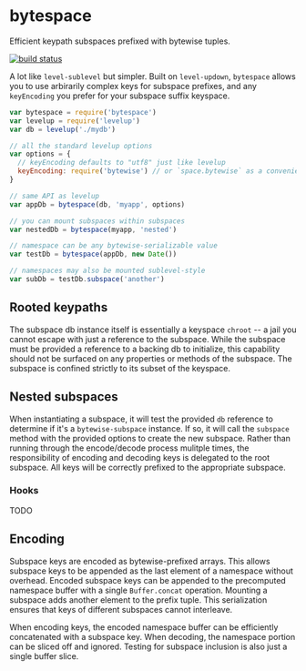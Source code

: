 # bytespace

Efficient keypath subspaces prefixed with bytewise tuples.

[![build status](https://travis-ci.org/deanlandolt/bytespace.svg?branch=master)](https://travis-ci.org/deanlandolt/bytespace)

A lot like `level-sublevel` but simpler. Built on `level-updown`, `bytespace` allows you to use arbirarily complex keys for subspace prefixes, and any `keyEncoding` you prefer for your subspace suffix keyspace.


```js
var bytespace = require('bytespace')
var levelup = require('levelup')
var db = levelup('./mydb')

// all the standard levelup options
var options = {
  // keyEncoding defaults to "utf8" just like levelup
  keyEncoding: require('bytewise') // or `space.bytewise` as a convenience
}

// same API as levelup
var appDb = bytespace(db, 'myapp', options)

// you can mount subspaces within subspaces
var nestedDb = bytespace(myapp, 'nested')

// namespace can be any bytewise-serializable value
var testDb = bytespace(appDb, new Date())

// namespaces may also be mounted sublevel-style
var subDb = testDb.subspace('another')
```

## Rooted keypaths

The subspace db instance itself is essentially a keyspace `chroot` -- a jail you cannot escape with just a reference to the subspace. While the subspace must be provided a reference to a backing db to initialize, this capability should not be surfaced on any properties or methods of the subspace. The subspace is confined strictly to its subset of the keyspace.


## Nested subspaces

When instantiating a subspace, it will test the provided `db` reference to determine if it's a `bytewise-subspace` instance. If so, it will call the `subspace` method with the provided options to create the new subspace. Rather than running through the encode/decode process mulitple times, the responsibility of encoding and decoding keys is delegated to the root subspace. All keys will be correctly prefixed to the appropriate subspace.


### Hooks

TODO


## Encoding

Subspace keys are encoded as bytewise-prefixed arrays. This allows subspace keys to be appended as the last element of a namespace without overhead. Encoded subspace keys can be appended to the precomputed namespace buffer with a single `Buffer.concat` operation. Mounting a subspace adds another element to the prefix tuple. This serialization ensures that keys of different subspaces cannot interleave.

When encoding keys, the encoded namespace buffer can be efficiently concatenated with a subspace key. When decoding, the namespace portion can be sliced off and ignored. Testing for subspace inclusion is also just a single buffer slice.
